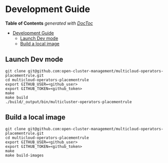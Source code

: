 # Development Guide

<!-- START doctoc generated TOC please keep comment here to allow auto update -->
<!-- DON'T EDIT THIS SECTION, INSTEAD RE-RUN doctoc TO UPDATE -->
**Table of Contents**  *generated with [DocToc](https://github.com/thlorenz/doctoc)*

- [Development Guide](#development-guide)
    - [Launch Dev mode](#launch-dev-mode)
    - [Build a local image](#build-a-local-image)

<!-- END doctoc generated TOC please keep comment here to allow auto update -->

## Launch Dev mode

```shell
git clone git@github.com:open-cluster-management/multicloud-operators-placementrule.git
cd multicloud-operators-placementrule
export GITHUB_USER=<github_user>
export GITHUB_TOKEN=<github_token>
make
make build
./build/_output/bin/multicluster-operators-placementrule
```

## Build a local image

```shell
git clone git@github.com:open-cluster-management/multicloud-operators-placementrule.git
cd multicloud-operators-placementrule
export GITHUB_USER=<github_user>
export GITHUB_TOKEN=<github_token>
make
make build-images
```

